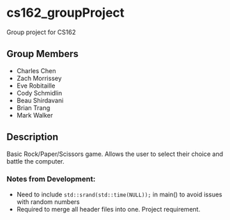 # cs162_groupProject
Group project for CS162

## Group Members

* Charles Chen
* Zach Morrissey
* Eve Robitaille
* Cody Schmidlin
* Beau Shirdavani
* Brian Trang
* Mark Walker

## Description
Basic Rock/Paper/Scissors game. Allows the user to select their choice and battle the computer.


### Notes from Development:

- Need to include `std::srand(std::time(NULL));` in main() to avoid issues with random numbers
- Required to merge all header files into one. Project requirement.